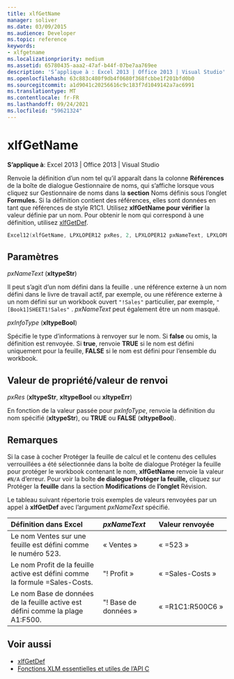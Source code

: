 ```yaml
---
title: xlfGetName
manager: soliver
ms.date: 03/09/2015
ms.audience: Developer
ms.topic: reference
keywords:
- xlfgetname
ms.localizationpriority: medium
ms.assetid: 65780435-aaa2-47af-b44f-07be7aa769ee
description: 'S’applique à : Excel 2013 | Office 2013 | Visual Studio'
ms.openlocfilehash: 63c883c480f9db4f0680f368fcbbe1f201bfd0b0
ms.sourcegitcommit: a1d9041c20256616c9c183f7d1049142a7ac6991
ms.translationtype: MT
ms.contentlocale: fr-FR
ms.lasthandoff: 09/24/2021
ms.locfileid: "59621324"
---
```

# <a name="xlfgetname"></a>xlfGetName

**S’applique à**: Excel 2013 | Office 2013 | Visual Studio 
  
Renvoie la définition d’un nom tel qu’il  apparaît dans la colonne **Références**  de la boîte de dialogue Gestionnaire de noms, qui s’affiche lorsque vous cliquez sur Gestionnaire de noms dans la **section** Noms définis sous l’onglet **Formules.** Si la définition contient des références, elles sont données en tant que références de style R1C1. Utilisez **xlfGetName pour vérifier** la valeur définie par un nom. Pour obtenir le nom qui correspond à une définition, utilisez [xlfGetDef](xlfgetdef.md).
  
```cpp
Excel12(xlfGetName, LPXLOPER12 pxRes, 2, LPXLOPER12 pxNameText, LPXLOPER12 pxInfoType);
```

## <a name="parameters"></a>Paramètres

_pxNameText_ (**xltypeStr**)
  
Il peut s’agit d’un nom défini dans la feuille . une référence externe à un nom défini dans le livre de travail actif, par exemple, ou une référence externe à un nom défini sur un workbook ouvert  `"!Sales"` particulier, par exemple,  `"[Book1]SHEET1!Sales"` .  _pxNameText_ peut également être un nom masqué. 
  
_pxInfoType_ (**xltypeBool**)
  
Spécifie le type d’informations à renvoyer sur le nom. Si **false** ou omis, la définition est renvoyée. Si **true**, renvoie **TRUE** si le nom est défini uniquement pour la feuille, **FALSE** si le nom est défini pour l’ensemble du workbook. 
  
## <a name="property-valuereturn-value"></a>Valeur de propriété/valeur de renvoi

_pxRes_ (**xltypeStr**, **xltypeBool** ou **xltypeErr**)
  
En fonction de la valeur passée pour  _pxInfoType_, renvoie la définition du nom spécifié (**xltypeStr**), ou **TRUE** ou **FALSE** (**xltypeBool**).
  
## <a name="remarks"></a>Remarques

Si  la case à cocher Protéger la feuille de  calcul et le contenu des cellules verrouillées a été sélectionnée dans la boîte de dialogue Protéger la feuille pour protéger le workbook contenant le nom, **xlfGetName** renvoie la valeur `#N/A` d’erreur. Pour voir la boîte **de dialogue Protéger la feuille,** cliquez sur Protéger la **feuille** dans la section **Modifications** de **l’onglet** Révision. 
  
Le tableau suivant répertorie trois exemples de valeurs renvoyées par un appel à **xlfGetDef** avec l’argument  _pxNameText_ spécifié. 
  
|**Définition dans Excel**|**_pxNameText_**|**Valeur renvoyée**|
|:-----|:-----|:-----|
|Le nom Ventes sur une feuille est défini comme le numéro 523.  <br/> |« Ventes »  <br/> |« =523 »  <br/> |
|Le nom Profit de la feuille active est défini comme la formule =Sales-Costs.  <br/> |"! Profit »  <br/> |« =Sales-Costs »  <br/> |
|Le nom Base de données de la feuille active est défini comme la plage A1:F500.  <br/> |"! Base de données »  <br/> |« =R1C1:R500C6 »  <br/> |
   
## <a name="see-also"></a>Voir aussi

- [xlfGetDef](xlfgetdef.md)
- [Fonctions XLM essentielles et utiles de l’API C](essential-and-useful-c-api-xlm-functions.md)

